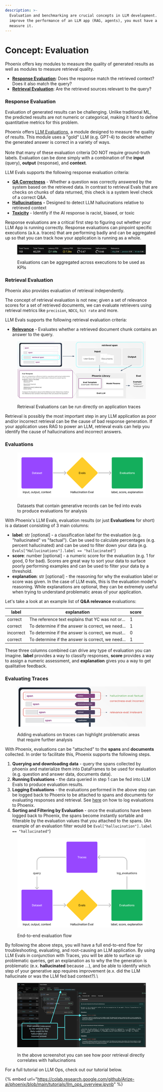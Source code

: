 ```yaml
---
description: >-
  Evaluation and benchmarking are crucial concepts in LLM development. To
  improve the performance of an LLM app (RAG, agents), you must have a way to
  measure it.
---
```


# Concept: Evaluation

Phoenix offers key modules to measure the quality of generated results as well as modules to measure retrieval quality.

* [**Response Evaluation**](evaluation.md#response-evaluation): Does the response match the retrieved context? Does it also match the query?
* [**Retrieval Evaluation**](evaluation.md#retrieval-evaluation): Are the retrieved sources relevant to the query?

### Response Evaluation

Evaluation of generated results can be challenging. Unlike traditional ML, the predicted results are not numeric or categorical, making it hard to define quantitative metrics for this problem.

Phoenix offers [LLM Evaluations](../concepts/broken-reference/), a module designed to measure the quality of results. This module uses a "gold" LLM (e.g. GPT-4) to decide whether the generated answer is correct in a variety of ways.\
\
Note that many of these evaluation criteria DO NOT require ground-truth labels. Evaluation can be done simply with a combination of the **input** (query), **output** (response), and **context**.

LLM Evals supports the following response evaluation criteria:

* [**QA Correctness**](running-pre-tested-evals/q-and-a-on-retrieved-data.md) - Whether a question was correctly answered by the system based on the retrieved data. In contrast to retrieval Evals that are checks on chunks of data returned, this check is a system level check of a correct Q\&A.
* [**Hallucinations**](running-pre-tested-evals/hallucinations.md) **-** Designed to detect LLM hallucinations relative to retrieved context
* [**Toxicity**](running-pre-tested-evals/toxicity.md) - Identify if the AI response is racist, biased, or toxic

Response evaluations are a critical first step to figuring out whether your LLM App is running correctly. Response evaluations can pinpoint specific executions (a.k.a. traces) that are performing badly and can be aggregated up so that you can track how your application is running as a whole.

<figure><img src="https://github.com/Arize-ai/phoenix-assets/blob/main/images/screenshots/eval_aggregations.png?raw=true" alt=""><figcaption><p>Evaluations can be aggregated across executions to be used as KPIs</p></figcaption></figure>

### Retrieval Evaluation

Phoenix also provides evaluation of retrieval independently.

The concept of retrieval evaluation is not new; given a set of relevance scores for a set of retrieved documents, we can evaluate retrievers using retrieval metrics like `precision`, `NDCG`, `hit rate` and more.

LLM Evals supports the following retrieval evaluation criteria:

* [**Relevance**](running-pre-tested-evals/retrieval-rag-relevance.md) - Evaluates whether a retrieved document chunk contains an answer to the query.

<figure><img src="https://github.com/Arize-ai/phoenix-assets/blob/main/images/blog/revlevance_eval_process.png?raw=true" alt=""><figcaption><p>Retrieval Evaluations can be run directly on application traces</p></figcaption></figure>

Retrieval is possibly the most important step in any LLM application as poor and/or incorrect retrieval can be the cause of bad response generation. If your application uses RAG to power an LLM, retrieval evals can help you identify the cause of hallucinations and incorrect answers.

### Evaluations

<figure><img src="https://github.com/Arize-ai/phoenix-assets/blob/main/images/blog/Evaluations.png?raw=true" alt=""><figcaption><p>Datasets that contain generative records can be fed into evals to produce evaluations for analysis</p></figcaption></figure>

With Phoenix's LLM Evals, evaluation results (or just **Evaluations** for short) is a dataset consisting of 3 main columns:

* **label**: str \[optional] - a classification label for the evaluation (e.g. "hallucinated" vs "factual"). Can be used to calculate percentages (e.g. percent hallucinated) and can be used to filter down your data (e.g. `Evals["Hallucinations"].label == "hallucinated"`)
* **score**: number \[optional] - a numeric score for the evaluation (e.g. 1 for good, 0 for bad). Scores are great way to sort your data to surface poorly performing examples and can be used to filter your data by a threshold.
* **explanation**: str \[optional] - the reasoning for why the evaluation label or score was given. In the case of LLM evals, this is the evaluation model's reasoning. While explanations are optional, they can be extremely useful when trying to understand problematic areas of your application.

Let's take a look at an example list of **Q\&A relevance** evaluations:

| label     | explanation                                       | score |
| --------- | ------------------------------------------------- | ----- |
| correct   | The reference text explains that YC was not or... | 1     |
| correct   | To determine if the answer is correct, we need... | 1     |
| incorrect | To determine if the answer is correct, we must... | 0     |
| correct   | To determine if the answer is correct, we need... | 1     |

These three columns combined can drive any type of evaluation you can imagine. **label** provides a way to classify responses, **score** provides a way to assign a numeric assessment, and **explanation** gives you a way to get qualitative feedback.

### Evaluating Traces

<figure><img src="https://github.com/Arize-ai/phoenix-assets/blob/main/images/blog/evaluations_on_traces.png?raw=true" alt=""><figcaption><p>Adding evaluations on traces can highlight problematic areas that require further analysis</p></figcaption></figure>

With Phoenix, evaluations can be "attached" to the **spans** and **documents** collected. In order to facilitate this, Phoenix supports the following steps.

1. **Querying and downloading data** - query the spans collected by phoenix and materialize them into DataFrames to be used for evaluation (e.g. question and answer data, documents data).
2. **Running Evaluations** - the data queried in step 1 can be fed into LLM Evals to produce evaluation results.
3. **Logging Evaluations** - the evaluations performed in the above step can be logged back to Phoenix to be attached to spans and documents for evaluating responses and retrieval. See [here](../how-to/define-your-schema/llm-evaluations.md) on how to log evaluations to Phoenix.
4. **Sorting and Filtering by Evaluation** - once the evaluations have been logged back to Phoenix, the spans become instantly sortable and filterable by the evaluation values that you attached to the spans. (An example of an evaluation filter would be `Eval["hallucination"].label == "hallucinated"`)

<figure><img src="https://github.com/Arize-ai/phoenix-assets/blob/main/images/blog/evaluation_flow.png?raw=true" alt=""><figcaption><p>End-to-end evaluation flow</p></figcaption></figure>

By following the above steps, you will have a full end-to-end flow for troubleshooting, evaluating, and root-causing an LLM application. By using LLM Evals in conjunction with Traces, you will be able to surface up problematic queries, get an explanation as to why the the generation is problematic (e.x. **hallucinated** because ...), and be able to identify which step of your generative app requires improvement (e.x. did the LLM hallucinate or was the LLM fed bad context?).\\

<figure><img src="https://github.com/Arize-ai/phoenix-assets/blob/main/images/screenshots/document_evals_on_traces.png?raw=true" alt=""><figcaption><p>In the above screenshot you can see how poor retrieval directly correlates with hallucinations</p></figcaption></figure>

For a full tutorial on LLM Ops, check out our tutorial below.

{% embed url="https://colab.research.google.com/github/Arize-ai/phoenix/blob/main/tutorials/llm_ops_overview.ipynb" %}
